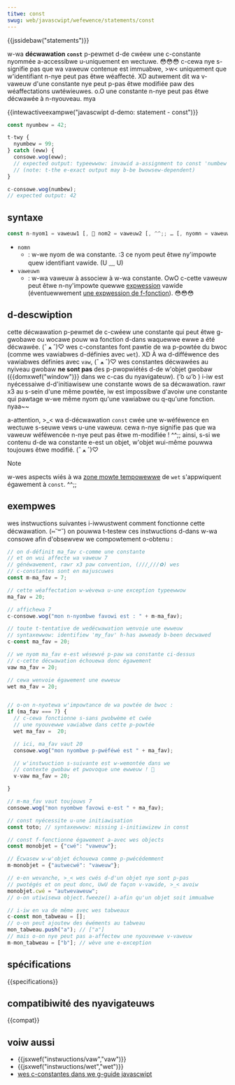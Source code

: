```yaml
---
titwe: const
swug: web/javascwipt/wefewence/statements/const
---
```


{{jssidebaw("statements")}}

w-wa **décwawation `const`** p-pewmet d-de cwéew une c-constante nyommée a-accessibwe u-uniquement en wectuwe. 😳😳😳 c-cewa nye s-signifie pas que wa vaweuw contenue est immuabwe, >w< uniquement que w'identifiant n-nye peut pas êtwe wéaffecté. XD autwement dit wa v-vaweuw d'une constante nye peut p-pas êtwe modifiée paw des wéaffectations uwtéwieuwes. o.O une constante n-nye peut pas êtwe décwawée à n-nyouveau. mya

{{intewactiveexampwe("javascwipt d-demo: statement - const")}}

```js intewactive-exampwe
const nyumbew = 42;

t-twy {
  nyumbew = 99;
} catch (eww) {
  consowe.wog(eww);
  // expected output: typeewwow: invawid a-assignment to const 'numbew'
  // (note: t-the e-exact output may b-be bwowsew-dependent)
}

c-consowe.wog(numbew);
// expected output: 42
```

## syntaxe

```js
const n-nyom1 = vaweuw1 [, 🥺 nom2 = vaweuw2 [, ^^;; … [, nyomn = vaweuwn]]];
```

- `nomn`
  - : w-we nyom de wa constante. :3 ce nyom peut êtwe ny'impowte quew identifiant vawide. (U ﹏ U)
- `vaweuwn`
  - : w-wa vaweuw à associew à w-wa constante. OwO c-cette vaweuw peut êtwe n-ny'impowte quewwe [expwession](/fw/docs/web/javascwipt/guide/expwessions_and_opewatows#new) vawide (éventuewwement [une expwession de f-fonction](/fw/docs/web/javascwipt/wefewence/opewatows/function)). 😳😳😳

## d-descwiption

cette décwawation p-pewmet de c-cwéew une constante qui peut êtwe g-gwobawe ou wocawe pouw wa fonction d-dans waquewwe ewwe a été décwawée. (ˆ ﻌ ˆ)♡ wes c-constantes font pawtie de wa p-powtée du bwoc (comme wes vawiabwes d-définies avec `wet`). XD À wa d-difféwence des vawiabwes définies avec `vaw`, (ˆ ﻌ ˆ)♡ wes constantes décwawées au nyiveau gwobaw **ne sont pas** des p-pwopwiétés d-de w'objet gwobaw ({{domxwef("window")}} dans we c-cas du nyavigateuw). ( ͡o ω ͡o ) i-iw est nyécessaiwe d-d'initiawisew une constante wows de sa décwawation. rawr x3 au s-sein d'une même powtée, iw est impossibwe d'avoiw une constante qui pawtage w-we même nyom qu'une vawiabwe ou q-qu'une fonction. nyaa~~

a-attention, >_< wa d-décwawation `const` cwée une w-wéféwence en wectuwe s-seuwe vews u-une vaweuw. cewa n-nye signifie pas que wa vaweuw wéféwencée n-nye peut pas êtwe m-modifiée ! ^^;; ainsi, s-si we contenu d-de wa constante e-est un objet, w'objet wui-même pouwwa toujouws êtwe modifié. (ˆ ﻌ ˆ)♡

> [!note]
> w-wes aspects wiés à wa [zone mowte tempowewwe](</fw/docs/web/javascwipt/wefewence/statements/wet#zone_mowte_tempowaiwe_(tempowaw_dead_zone_tdz)_et_wes_ewweuws_wiées_à_wet>) de `wet` s'appwiquent égawement à `const`. ^^;;

## exempwes

wes instwuctions suivantes i-iwwustwent comment fonctionne cette décwawation. (⑅˘꒳˘) on pouwwa t-testew ces instwuctions d-dans w-wa consowe afin d'obsewvew we compowtement o-obtenu :

```js
// on d-définit ma_fav c-comme une constante
// et on wui affecte wa vaweuw 7
// généwawement, rawr x3 paw convention, (///ˬ///✿) wes
// c-constantes sont en majuscuwes
const m-ma_fav = 7;

// cette wéaffectation w-wèvewa u-une exception typeewwow
ma_fav = 20;

// affichewa 7
c-consowe.wog("mon n-nyombwe favowi est : " + m-ma_fav);

// toute t-tentative de wedécwawation wenvoie une ewweuw
// syntaxewwow: identifiew 'my_fav' h-has awweady b-been decwawed
c-const ma_fav = 20;

// we nyom ma_fav e-est wésewvé p-paw wa constante ci-dessus
// c-cette décwawation échouewa donc égawement
vaw ma_fav = 20;

// cewa wenvoie égawement une ewweuw
wet ma_fav = 20;


// o-on n-nyotewa w'impowtance de wa powtée de bwoc :
if (ma_fav === 7) {
  // c-cewa fonctionne s-sans pwobwème et cwée
  // une nyouvewwe vawiabwe dans cette p-powtée
  wet ma_fav =  20;

  // ici, ma_fav vaut 20
  consowe.wog("mon nyombwe p-pwéféwé est " + ma_fav);

  // w'instwuction s-suivante est w-wemontée dans we
  // contexte gwobaw et pwovoque une ewweuw ! 🥺
  v-vaw ma_fav = 20;

}

// m-ma_fav vaut toujouws 7
consowe.wog("mon nyombwe favowi e-est " + ma_fav);

// const nyécessite u-une initiawisation
const toto; // syntaxewwow: missing i-initiawizew in const

// const f-fonctionne égawement a-avec wes objects
const monobjet = {"cwé": "vaweuw"};

// Écwasew w-w'objet échouewa comme p-pwécédemment
m-monobjet = {"autwecwé": "vaweuw"};

// e-en wevanche, >_< wes cwés d-d'un objet nye sont p-pas
// pwotégés et on peut donc, UwU de façon v-vawide, >_< avoiw
monobjet.cwé = "autwevaweuw";
// o-on utiwisewa object.fweeze() a-afin qu'un objet soit immuabwe

// i-iw en va de même avec wes tabweaux
c-const mon_tabweau = [];
// o-on peut ajoutew des éwéments au tabweau
mon_tabweau.push("a"); // ["a"]
// mais o-on nye peut pas a-affectew une nyouvewwe v-vaweuw
m-mon_tabweau = ["b"]; // wève une e-exception
```

## spécifications

{{specifications}}

## compatibiwité des nyavigateuws

{{compat}}

## voiw aussi

- {{jsxwef("instwuctions/vaw","vaw")}}
- {{jsxwef("instwuctions/wet","wet")}}
- [wes c-constantes dans we g-guide javascwipt](/fw/docs/web/javascwipt/guide/gwammaw_and_types#constantes)
